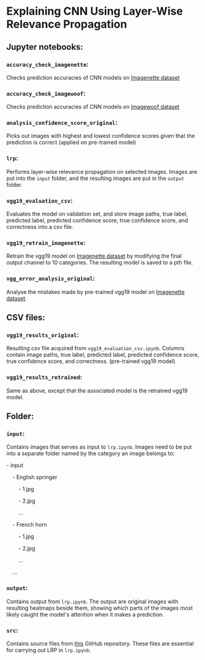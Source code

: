 # Explaining CNN Using Layer-Wise Relevance Propagation

## Jupyter notebooks:

### `accuracy_check_imagenette`:

Checks prediction accuracies of CNN models on [Imagenette dataset](https://github.com/fastai/imagenette)

### `accuracy_check_imagewoof`:

Checks prediction accuracies of CNN models on [Imagewoof dataset](https://github.com/fastai/imagenette)

### `analysis_confidence_score_original`:

Picks out images with highest and lowest confidence scores given that the prediction is correct (applied on pre-trained model)

### `lrp`:

Performs layer-wise relevance propagation on selected images. Images are put into the `input` folder, and the resulting images are put in the `output` folder.

### `vgg19_evaluation_csv`:

Evaluates the model on validation set, and store image paths, true label, predicted label, predicted confidence score, true confidence score, and correctness into a csv file.

### `vgg19_retrain_imagenette`:

Retrain the vgg19 model on [Imagenette dataset](https://github.com/fastai/imagenette) by modifying the final output channel to 10 categories. The resulting model is saved to a pth file.

### `vgg_error_analysis_original`:

Analyse the mistakes made by pre-trained vgg19 model on [Imagenette dataset](https://github.com/fastai/imagenette).

## CSV files:

### `vgg19_results_original`:

Resulting csv file acquired from `vgg19_evaluation_csv.ipynb`. Columns contain image paths, true label, predicted label, predicted confidence score, true confidence score, and correctness. (pre-trained vgg19 model)

### `vgg19_results_retrained`:

Same as above, except that the associated model is the retrained vgg19 model.

## Folder:

### `input`:

Contains images that serves as input to `lrp.ipynb`. Images need to be put into a separate folder named by the category an image belongs to:

\- input

    \- English springer

        \- 1.jpg

        \- 2.jpg

        ...

    - French horn

        - 1.jpg

        - 2.jpg

        ...

    ...

### `output`:

Contains output from `lrp.ipynb`. The output are original images with resulting heatmaps beside them, showing which parts of the images most likely caught the model's attention when it makes a prediction.

### `src`:

Contains source files from [this](https://github.com/kaifishr/PyTorchRelevancePropagation) GitHub repository. These files are essential for carrying out LRP in `lrp.ipynb`.
